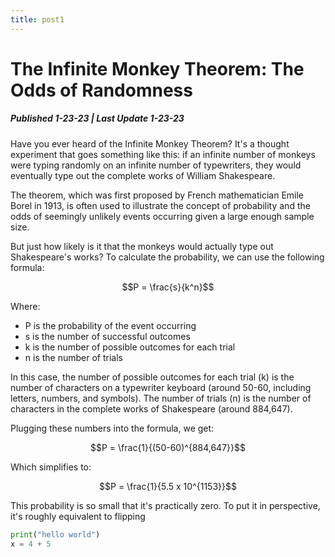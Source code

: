 ```yaml
---
title: post1
---
```


# The Infinite Monkey Theorem: The Odds of Randomness

##### Published 1-23-23 | Last Update 1-23-23
 
Have you ever heard of the Infinite Monkey Theorem? It's a thought experiment that goes something like this: if an infinite number of monkeys were typing randomly on an infinite number of typewriters, they would eventually type out the complete works of William Shakespeare.

The theorem, which was first proposed by French mathematician Emile Borel in 1913, is often used to illustrate the concept of probability and the odds of seemingly unlikely events occurring given a large enough sample size.

But just how likely is it that the monkeys would actually type out Shakespeare's works? To calculate the probability, we can use the following formula:

$$P = \frac{s}{k^n}$$

Where:
- P is the probability of the event occurring
- s is the number of successful outcomes
- k is the number of possible outcomes for each trial
- n is the number of trials

In this case, the number of possible outcomes for each trial (k) is the number of characters on a typewriter keyboard (around 50-60, including letters, numbers, and symbols). The number of trials (n) is the number of characters in the complete works of Shakespeare (around 884,647).

Plugging these numbers into the formula, we get:

$$P = \frac{1}{(50-60)^{884,647}}$$

Which simplifies to:

$$P = \frac{1}{5.5 x 10^{1153}}$$

This probability is so small that it's practically zero. To put it in perspective, it's roughly equivalent to flipping

```python
print("hello world")
x = 4 + 5
```
